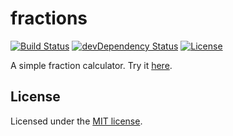 # fractions

[![Build Status](https://travis-ci.org/jordao76/fractions.svg?branch=master)](https://travis-ci.org/jordao76/fractions)
[![devDependency Status](https://david-dm.org/jordao76/fractions/dev-status.svg)](https://david-dm.org/jordao76/fractions#info=devDependencies)
[![License](http://img.shields.io/:license-mit-blue.svg)](https://github.com/jordao76/fractions/blob/master/LICENSE.txt)

A simple fraction calculator. Try it [here](http://jordao76.github.io/fractions/).

## License

Licensed under the [MIT license](https://github.com/jordao76/fractions/blob/master/LICENSE.txt).

